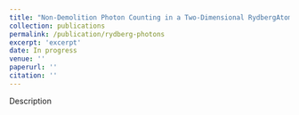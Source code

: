 ```yaml
---
title: "Non-Demolition Photon Counting in a Two-Dimensional RydbergAtom Array"
collection: publications
permalink: /publication/rydberg-photons
excerpt: 'excerpt'
date: In progress
venue: ''
paperurl: ''
citation: ''
---
```

Description

<!-- [Download paper here](http://academicpages.github.io/files/paper3.pdf)
 -->
<!-- Recommended citation: Your Name, You. (2015). "Paper Title Number 3." <i>Journal 1</i>. 1(3). -->
